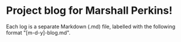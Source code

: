 # Project blog for Marshall Perkins!
Each log is a separate Markdown (.md) file, labelled with the following format "[m-d-y]-blog.md".